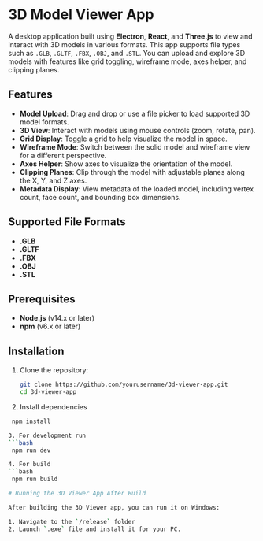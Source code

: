 # 3D Model Viewer App

A desktop application built using **Electron**, **React**, and **Three.js** to view and interact with 3D models in various formats. This app supports file types such as `.GLB`, `.GLTF`, `.FBX`, `.OBJ`, and `.STL`. You can upload and explore 3D models with features like grid toggling, wireframe mode, axes helper, and clipping planes.

## Features

- **Model Upload**: Drag and drop or use a file picker to load supported 3D model formats.
- **3D View**: Interact with models using mouse controls (zoom, rotate, pan).
- **Grid Display**: Toggle a grid to help visualize the model in space.
- **Wireframe Mode**: Switch between the solid model and wireframe view for a different perspective.
- **Axes Helper**: Show axes to visualize the orientation of the model.
- **Clipping Planes**: Clip through the model with adjustable planes along the X, Y, and Z axes.
- **Metadata Display**: View metadata of the loaded model, including vertex count, face count, and bounding box dimensions.

## Supported File Formats

- **.GLB**
- **.GLTF**
- **.FBX**
- **.OBJ**
- **.STL**

## Prerequisites

- **Node.js** (v14.x or later)
- **npm** (v6.x or later)

## Installation

1. Clone the repository:
   ```bash
   git clone https://github.com/yourusername/3d-viewer-app.git
   cd 3d-viewer-app

2. Install dependencies 
  ```bash
   npm install

3. For development run
  ```bash
   npm run dev

4. For build
  ```bash
   npm run build

# Running the 3D Viewer App After Build

After building the 3D Viewer app, you can run it on Windows:

1. Navigate to the `/release` folder
2. Launch `.exe` file and install it for your PC.
